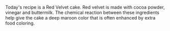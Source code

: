 Today's recipe is a Red Velvet cake.
Red velvet is made with cocoa powder, vinegar and buttermilk. The chemical reaction between these ingredients help give the cake a deep maroon color that is often enhanced by extra food coloring.